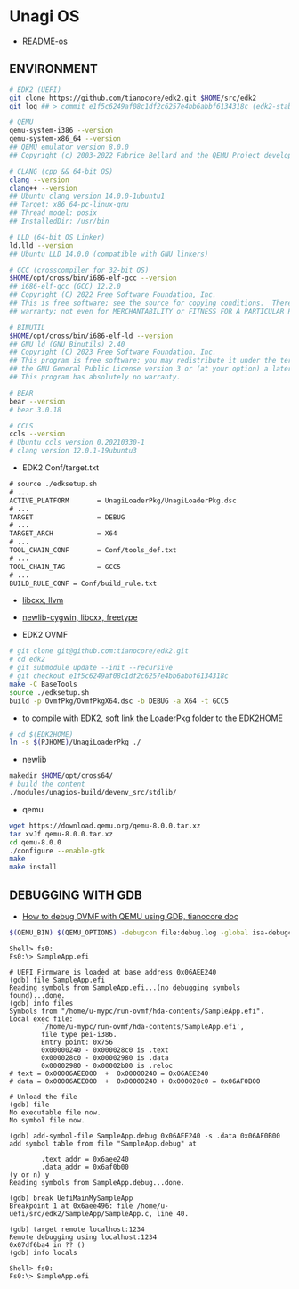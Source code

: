# Unagi OS

- [README-os](./README-os.md)


## ENVIRONMENT

```sh
# EDK2 (UEFI)
git clone https://github.com/tianocore/edk2.git $HOME/src/edk2
git log ## > commit e1f5c6249af08c1df2c6257e4bb6abbf6134318c (edk2-stable202305 ++)

# QEMU
qemu-system-i386 --version
qemu-system-x86_64 --version
## QEMU emulator version 8.0.0
## Copyright (c) 2003-2022 Fabrice Bellard and the QEMU Project developers

# CLANG (cpp && 64-bit OS)
clang --version
clang++ --version
## Ubuntu clang version 14.0.0-1ubuntu1
## Target: x86_64-pc-linux-gnu
## Thread model: posix
## InstalledDir: /usr/bin

# LLD (64-bit OS Linker)
ld.lld --version
## Ubuntu LLD 14.0.0 (compatible with GNU linkers)

# GCC (crosscompiler for 32-bit OS)
$HOME/opt/cross/bin/i686-elf-gcc --version
## i686-elf-gcc (GCC) 12.2.0
## Copyright (C) 2022 Free Software Foundation, Inc.
## This is free software; see the source for copying conditions.  There is NO
## warranty; not even for MERCHANTABILITY or FITNESS FOR A PARTICULAR PURPOSE.

# BINUTIL
$HOME/opt/cross/bin/i686-elf-ld --version
## GNU ld (GNU Binutils) 2.40
## Copyright (C) 2023 Free Software Foundation, Inc.
## This program is free software; you may redistribute it under the terms of
## the GNU General Public License version 3 or (at your option) a later version.
## This program has absolutely no warranty.

# BEAR
bear --version
# bear 3.0.18

# CCLS
ccls --version
# Ubuntu ccls version 0.20210330-1
# clang version 12.0.1-19ubuntu3
```

- EDK2 Conf/target.txt

```txt
# source ./edksetup.sh
# ...
ACTIVE_PLATFORM       = UnagiLoaderPkg/UnagiLoaderPkg.dsc
# ...
TARGET                = DEBUG
# ...
TARGET_ARCH           = X64
# ...
TOOL_CHAIN_CONF       = Conf/tools_def.txt
# ...
TOOL_CHAIN_TAG        = GCC5
# ...
BUILD_RULE_CONF = Conf/build_rule.txt
```

- [libcxx, llvm](https://github.com/llvm/llvm-project/tree/llvmorg-8.0.1)

- [newlib-cygwin, libcxx, freetype](./modules/unagios-build/devenv_src/stdlib/build-stdlib.sh)

- EDK2 OVMF

```sh
# git clone git@github.com:tianocore/edk2.git
# cd edk2
# git submodule update --init --recursive
# git checkout e1f5c6249af08c1df2c6257e4bb6abbf6134318c
make -C BaseTools
source ./edksetup.sh
build -p OvmfPkg/OvmfPkgX64.dsc -b DEBUG -a X64 -t GCC5
```

- to compile with EDK2, soft link the LoaderPkg folder to the EDK2HOME

```sh
# cd $(EDK2HOME)
ln -s $(PJHOME)/UnagiLoaderPkg ./
```

- newlib

```sh
makedir $HOME/opt/cross64/
# build the content
./modules/unagios-build/devenv_src/stdlib/
```

- qemu

```sh
wget https://download.qemu.org/qemu-8.0.0.tar.xz
tar xvJf qemu-8.0.0.tar.xz
cd qemu-8.0.0
./configure --enable-gtk
make
make install
```

## DEBUGGING WITH GDB

- [How to debug OVMF with QEMU using GDB, tianocore doc](https://github.com/tianocore/tianocore.github.io/wiki/How-to-debug-OVMF-with-QEMU-using-GDB)

```sh
$(QEMU_BIN) $(QEMU_OPTIONS) -debugcon file:debug.log -global isa-debugcon.iobase=0x402
```

```qemu
Shell> fs0:
Fs0:\> SampleApp.efi
```

```gdb
# UEFI Firmware is loaded at base address 0x06AEE240
(gdb) file SampleApp.efi
Reading symbols from SampleApp.efi...(no debugging symbols found)...done.
(gdb) info files
Symbols from "/home/u-mypc/run-ovmf/hda-contents/SampleApp.efi".
Local exec file:
        `/home/u-mypc/run-ovmf/hda-contents/SampleApp.efi',
        file type pei-i386.
        Entry point: 0x756
        0x00000240 - 0x000028c0 is .text
        0x000028c0 - 0x00002980 is .data
        0x00002980 - 0x00002b00 is .reloc
# text = 0x00006AEE000  +  0x00000240 = 0x06AEE240
# data = 0x00006AEE000  +  0x00000240 + 0x000028c0 = 0x06AF0B00

# Unload the file
(gdb) file
No executable file now.
No symbol file now.

(gdb) add-symbol-file SampleApp.debug 0x06AEE240 -s .data 0x06AF0B00
add symbol table from file "SampleApp.debug" at

        .text_addr = 0x6aee240
        .data_addr = 0x6af0b00
(y or n) y
Reading symbols from SampleApp.debug...done.

(gdb) break UefiMainMySampleApp
Breakpoint 1 at 0x6aee496: file /home/u-uefi/src/edk2/SampleApp/SampleApp.c, line 40.

(gdb) target remote localhost:1234
Remote debugging using localhost:1234
0x07df6ba4 in ?? ()
(gdb) info locals
```

```qemu
Shell> fs0:
Fs0:\> SampleApp.efi
```
